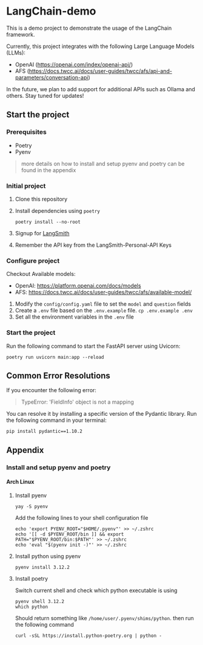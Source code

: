 # LangChain-demo

This is a demo project to demonstrate the usage of the LangChain framework.

Currently, this project integrates with the following Large Language Models (LLMs):

- OpenAI (https://openai.com/index/openai-api/)
- AFS (https://docs.twcc.ai/docs/user-guides/twcc/afs/api-and-parameters/conversation-api)

In the future, we plan to add support for additional APIs such as Ollama and others.
Stay tuned for updates!

## Start the project

### Prerequisites

- Poetry
- Pyenv

> more details on how to install and setup pyenv and poetry can be found in the appendix

[//]: # (or enable `virtualenvs.prefer-active-python` to `true`)

### Initial project

1. Clone this repository

2. Install dependencies using `poetry`

    ```shell
    poetry install --no-root
    ```
3. Signup for [LangSmith](https://smith.langchain.com)
4. Remember the API key from the LangSmith-Personal-API Keys

### Configure project

Checkout Available models:

- OpenAI: https://platform.openai.com/docs/models
- AFS: https://docs.twcc.ai/docs/user-guides/twcc/afs/available-model/

1. Modify the `config/config.yaml` file to set the `model` and `question` fields
2. Create a `.env` file based on the `.env.example` file. `cp .env.example .env`
3. Set all the environment variables in the `.env` file

### Start the project

Run the following command to start the FastAPI server using Uvicorn:

```shell
poetry run uvicorn main:app --reload
```

## Common Error Resolutions

If you encounter the following error:
> TypeError: 'FieldInfo' object is not a mapping

You can resolve it by installing a specific version of the Pydantic library. Run the following command in your terminal:

```shell
pip install pydantic==1.10.2
```

## Appendix

### Install and setup pyenv and poetry

#### Arch Linux

1. Install pyenv

   ```shell
   yay -S pyenv
   ```
   Add the following lines to your shell configuration file

   ```shell
   echo 'export PYENV_ROOT="$HOME/.pyenv"' >> ~/.zshrc
   echo '[[ -d $PYENV_ROOT/bin ]] && export PATH="$PYENV_ROOT/bin:$PATH"' >> ~/.zshrc
   echo 'eval "$(pyenv init -)"' >> ~/.zshrc
   ```

2. Install python using pyenv

   ```shell
   pyenv install 3.12.2
   ```

3. Install poetry

   Switch current shell and check which python executable is using

      ```shell
      pyenv shell 3.12.2
      which python
      ```

   Should return something like `/home/user/.pyenv/shims/python`. then run the following command

      ```shell
      curl -sSL https://install.python-poetry.org | python -
      ```